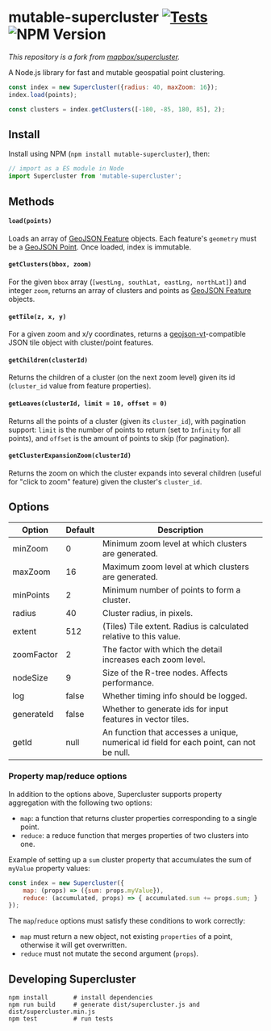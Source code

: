 # mutable-supercluster [![Tests](https://github.com/SegmentationFaults0/mutable_supercluster/actions/workflows/node.yml/badge.svg)](https://github.com/SegmentationFaults0/mutable_supercluster/actions/workflows/node.yml) ![NPM Version](https://img.shields.io/npm/v/mutable-supercluster)


*This repository is a fork from [mapbox/supercluster](https://github.com/mapbox/supercluster).*

A Node.js library for fast and mutable geospatial point clustering.

```js
const index = new Supercluster({radius: 40, maxZoom: 16});
index.load(points);

const clusters = index.getClusters([-180, -85, 180, 85], 2);
```

<!-- Clustering 6 million points in Leaflet:

![clustering demo on an interactive Leaflet map](https://cloud.githubusercontent.com/assets/25395/11857351/43407b46-a40c-11e5-8662-e99ab1cd2cb7.gif)

Supercluster was built to power clustering in [Mapbox GL JS](https://www.mapbox.com/mapbox-gljs). Read about how it works [on the Mapbox blog](https://blog.mapbox.com/clustering-millions-of-points-on-a-map-with-supercluster-272046ec5c97). -->

## Install

Install using NPM (`npm install mutable-supercluster`), then:

```js
// import as a ES module in Node
import Supercluster from 'mutable-supercluster';
```

## Methods

#### `load(points)`

Loads an array of [GeoJSON Feature](https://tools.ietf.org/html/rfc7946#section-3.2) objects. Each feature's `geometry` must be a [GeoJSON Point](https://tools.ietf.org/html/rfc7946#section-3.1.2). Once loaded, index is immutable.

#### `getClusters(bbox, zoom)`

For the given `bbox` array (`[westLng, southLat, eastLng, northLat]`) and integer `zoom`, returns an array of clusters and points as [GeoJSON Feature](https://tools.ietf.org/html/rfc7946#section-3.2) objects.

#### `getTile(z, x, y)`

For a given zoom and x/y coordinates, returns a [geojson-vt](https://github.com/mapbox/geojson-vt)-compatible JSON tile object with cluster/point features.

#### `getChildren(clusterId)`

Returns the children of a cluster (on the next zoom level) given its id (`cluster_id` value from feature properties).

#### `getLeaves(clusterId, limit = 10, offset = 0)`

Returns all the points of a cluster (given its `cluster_id`), with pagination support:
`limit` is the number of points to return (set to `Infinity` for all points),
and `offset` is the amount of points to skip (for pagination).

#### `getClusterExpansionZoom(clusterId)`

Returns the zoom on which the cluster expands into several children (useful for "click to zoom" feature) given the cluster's `cluster_id`.

## Options

| Option     | Default | Description                                                       |
|------------|---------|-------------------------------------------------------------------|
| minZoom    | 0       | Minimum zoom level at which clusters are generated.               |
| maxZoom    | 16      | Maximum zoom level at which clusters are generated.               |
| minPoints  | 2       | Minimum number of points to form a cluster.                       |
| radius     | 40      | Cluster radius, in pixels.                                        |
| extent     | 512     | (Tiles) Tile extent. Radius is calculated relative to this value. |
| zoomFactor | 2       | The factor with which the detail increases each zoom level.       |
| nodeSize   | 9       | Size of the R-tree nodes. Affects performance.                    |
| log        | false   | Whether timing info should be logged.                             |
| generateId | false   | Whether to generate ids for input features in vector tiles.       |
| getId      | null    | An function that accesses a unique, numerical id field for each point, can not be null.|

### Property map/reduce options

In addition to the options above, Supercluster supports property aggregation with the following two options:

- `map`: a function that returns cluster properties corresponding to a single point.
- `reduce`: a reduce function that merges properties of two clusters into one.

Example of setting up a `sum` cluster property that accumulates the sum of `myValue` property values:

```js
const index = new Supercluster({
    map: (props) => ({sum: props.myValue}),
    reduce: (accumulated, props) => { accumulated.sum += props.sum; }
});
```

The `map`/`reduce` options must satisfy these conditions to work correctly:

- `map` must return a new object, not existing `properties` of a point, otherwise it will get overwritten.
- `reduce` must not mutate the second argument (`props`).

## Developing Supercluster

```
npm install       # install dependencies
npm run build     # generate dist/supercluster.js and dist/supercluster.min.js
npm test          # run tests
```
